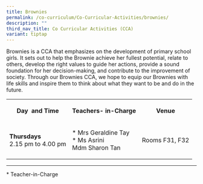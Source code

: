 ```yaml
---
title: Brownies
permalink: /co-curriculum/Co-Curricular-Activities/brownies/
description: ""
third_nav_title: Co Curricular Activities (CCA)
variant: tiptap
---
```

<p>Brownies is a CCA that emphasizes on the development of primary school girls. It sets out to help the Brownie achieve her fullest potential, relate to others, develop the right values to guide her actions, provide a sound foundation for her decision-making, and contribute to the improvement of society. Through our Brownies CCA, we hope to equip our Brownies with life skills and inspire them to think about what they want to be and do in the future.</p><table><tbody><tr><th rowspan="1" colspan="1"><p>Day&nbsp; and Time</p></th><th rowspan="1" colspan="1"><p>Teachers- in-Charge</p></th><th rowspan="1" colspan="1"><p>Venue</p></th></tr><tr><td rowspan="1" colspan="1"><p><strong>Thursdays</strong><br>2.15 pm to 4.00 pm</p></td><td rowspan="1" colspan="1"><p>* Mrs Geraldine Tay<br>* Ms Asrini<br>Mdm Sharon Tan</p></td><td rowspan="1" colspan="1"><p>Rooms F31, F32</p></td></tr></tbody></table><hr><p>* Teacher-in-Charge</p><p></p>